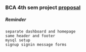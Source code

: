 ### BCA 4th sem project [proposal](https://drive.google.com/file/d/1CtONxOXspRFU5YjxTv-ON5mZPTLp0SQd/view?usp=sharing)

##### Reminder
```
separate dashboard and homepage
same header and footer
mysql setup
signup signin message forms
```
